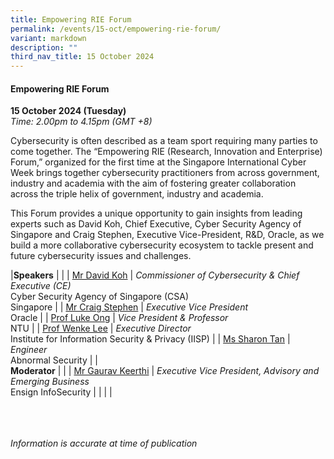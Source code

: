 ```yaml
---
title: Empowering RIE Forum
permalink: /events/15-oct/empowering-rie-forum/
variant: markdown
description: ""
third_nav_title: 15 October 2024
---
```

#### **Empowering RIE Forum**

**15 October 2024 (Tuesday)**  
*Time: 2.00pm to 4.15pm (GMT +8)*

Cybersecurity is often described as a team sport requiring many parties to come together. The “Empowering RIE (Research, Innovation and Enterprise) Forum,” organized for the first time at the Singapore International Cyber Week brings together cybersecurity practitioners from across government, industry and academia with the aim of fostering greater collaboration across the triple helix of government, industry and academia. 

This Forum provides a unique opportunity to gain insights from leading experts such as David Koh, Chief Executive, Cyber Security Agency of Singapore and Craig Stephen, Executive Vice-President, R&amp;D, Oracle, as we build a more collaborative cybersecurity ecosystem to tackle present and future cybersecurity issues and challenges.       

|**Speakers**          |                                                              |
| [Mr David Koh](/speakers/mr-david-koh/)  | *Commissioner of Cybersecurity &amp; Chief Executive (CE)* <br>Cyber Security Agency of Singapore (CSA)<br>Singapore     |
| [Mr Craig Stephen](/speakers/mr-craig-stephen/)  | *Executive Vice President*<br>Oracle           |
| [Prof Luke Ong](/speakers/prof-luke-ong/)  | *Vice President &amp; Professor*<br>NTU           |
| [Prof Wenke Lee](/speakers/prof-wenke-lee/)  | *Executive Director* <br>Institute for Information Security &amp; Privacy (IISP)     |
| [Ms Sharon Tan](/speakers/ms-sharon-tan/)  | *Engineer*<br>Abnormal Security           |
|<br> **Moderator**          |                                                           |
| [Mr Gaurav Keerthi](/speakers/mr-gaurav-keerthi/)  | *Executive Vice President, Advisory and Emerging Business*<br>Ensign InfoSecurity                |
| | |


<br><br><br>
*Information is accurate at time of publication*